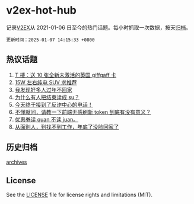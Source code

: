 # v2ex-hot-hub

 记录[V2EX](https://www.v2ex.com/)从 2021-01-06 日至今的热门话题。每小时抓取一次数据，按天[归档](archives)。

`更新时间：2025-01-07 14:15:33 +0800`

## 热议话题

1. [T 楼：送 10 张全新未激活的英国 giffgaff 卡](https://www.v2ex.com/t/1102985)
1. [15W 左右纯电 SUV 求推荐](https://www.v2ex.com/t/1102901)
1. [我发现好多人过年不回家](https://www.v2ex.com/t/1103078)
1. [为什么有人把结束读成 su？](https://www.v2ex.com/t/1103072)
1. [今天终于接到了反诈中心的电话！](https://www.v2ex.com/t/1103106)
1. [不懂就问，请教一下前端无感刷新 token 到底有没有意义？](https://www.v2ex.com/t/1102949)
1. [优惠券读 quan 不读 juan。](https://www.v2ex.com/t/1103101)
1. [从面别人，到找不到工作，年底了没脸回家了](https://www.v2ex.com/t/1103047)

## 历史归档

[archives](archives)

## License

See the [LICENSE](LICENSE) file for license rights and limitations (MIT).
